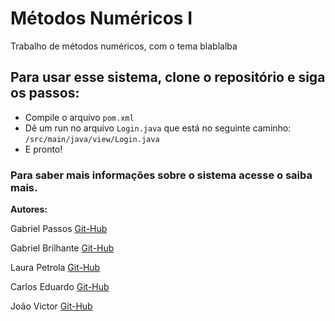 # Métodos Numéricos I
Trabalho de métodos numéricos, com o tema blablalba

## Para usar esse sistema, clone o repositório e siga os passos:

- Compile o arquivo `pom.xml`
- Dê um run no arquivo `Login.java` que está no seguinte caminho: `/src/main/java/view/Login.java`
- E pronto! 

### Para saber mais informações sobre o sistema acesse o saiba mais.


**Autores:**

Gabriel Passos [Git-Hub](https://github.com/VicMisael)

Gabriel Brilhante [Git-Hub](https://github.com/cinthia3301andrad) 

Laura Petrola [Git-Hub](https://github.com/petrolau)

Carlos Eduardo [Git-Hub](https://github.com/Danielecarn)

João Victor  [Git-Hub](https://github.com/Danielecarn)

